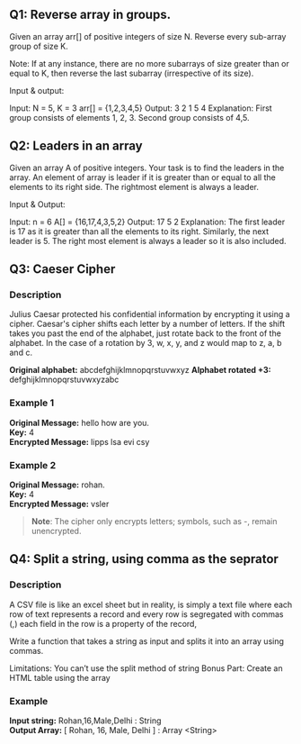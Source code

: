 ## Q1: Reverse array in groups.
  Given an array arr[] of positive integers of size N. Reverse every sub-array group of size K.

Note: If at any instance, there are no more subarrays of size greater than or equal to K, then reverse the last subarray (irrespective of its size).

Input & output:

Input:
N = 5, K = 3
arr[] = {1,2,3,4,5}
Output: 3 2 1 5 4
Explanation: First group consists of elements
1, 2, 3. Second group consists of 4,5.


## Q2: Leaders in an array
  Given an array A of positive integers. Your task is to find the leaders in the array. An element of array is leader if it is greater than or equal to all the elements to its right side. The rightmost element is always a leader. 
 
 Input & Output:
 
Input:
n = 6
A[] = {16,17,4,3,5,2}
Output: 17 5 2
Explanation: The first leader is 17 
as it is greater than all the elements
to its right.  Similarly, the next 
leader is 5. The right most element 
is always a leader so it is also 
included.

## Q3: Caeser Cipher 
### Description
Julius Caesar protected his confidential information by encrypting it using a cipher. Caesar's cipher shifts each letter by a number of letters. If the shift takes you past the end of the alphabet, just rotate back to the front of the alphabet. In the case of a rotation by 3, w, x, y, and z would map to z, a, b and c.

**Original alphabet:**		abcdefghijklmnopqrstuvwxyz
**Alphabet rotated +3:**		defghijklmnopqrstuvwxyzabc

### Example 1
**Original Message:** hello how are you. <br/>
**Key:** 4 <br/>
**Encrypted Message:** lipps lsa evi csy

### Example 2
**Original Message:**	rohan. <br/>
**Key:** 4 <br/>
**Encrypted Message:** vsler <br/>


> **Note**: The cipher only encrypts letters; symbols, such as -, remain unencrypted.


## Q4: Split a string, using comma as the seprator
### Description
A CSV file is like an excel sheet but in reality, is simply a text file where each row of text represents a record and every row is segregated with commas (,) each field in the row is a property of the record,

Write a function that takes a string as input and splits it into an array using commas. 

Limitations: You can’t use the split method of string
Bonus Part: Create an HTML table using the array

### Example
**Input string:** 	 Rohan,16,Male,Delhi		  : String <br/>
**Output Array:**		\[ Rohan, 16, Male, Delhi \]	: Array \<String\> <br/>
